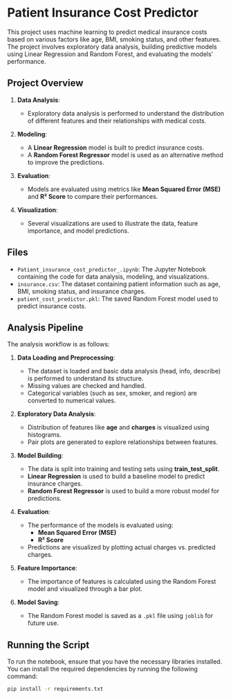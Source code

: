 # Patient Insurance Cost Predictor

This project uses machine learning to predict medical insurance costs based on various factors like age, BMI, smoking status, and other features. The project involves exploratory data analysis, building predictive models using Linear Regression and Random Forest, and evaluating the models’ performance.

## Project Overview

1. **Data Analysis**: 
   - Exploratory data analysis is performed to understand the distribution of different features and their relationships with medical costs.
   
2. **Modeling**: 
   - A **Linear Regression** model is built to predict insurance costs.
   - A **Random Forest Regressor** model is used as an alternative method to improve the predictions.
   
3. **Evaluation**: 
   - Models are evaluated using metrics like **Mean Squared Error (MSE)** and **R² Score** to compare their performances.
   
4. **Visualization**: 
   - Several visualizations are used to illustrate the data, feature importance, and model predictions.

## Files

- `Patient_insurance_cost_predictor_.ipynb`: The Jupyter Notebook containing the code for data analysis, modeling, and visualizations.
- `insurance.csv`: The dataset containing patient information such as age, BMI, smoking status, and insurance charges.
- `patient_cost_predictor.pkl`: The saved Random Forest model used to predict insurance costs.

## Analysis Pipeline

The analysis workflow is as follows:

1. **Data Loading and Preprocessing**:
   - The dataset is loaded and basic data analysis (head, info, describe) is performed to understand its structure.
   - Missing values are checked and handled.
   - Categorical variables (such as sex, smoker, and region) are converted to numerical values.

2. **Exploratory Data Analysis**:
   - Distribution of features like **age** and **charges** is visualized using histograms.
   - Pair plots are generated to explore relationships between features.

3. **Model Building**:
   - The data is split into training and testing sets using **train_test_split**.
   - **Linear Regression** is used to build a baseline model to predict insurance charges.
   - **Random Forest Regressor** is used to build a more robust model for predictions.

4. **Evaluation**:
   - The performance of the models is evaluated using:
     - **Mean Squared Error (MSE)**
     - **R² Score**
   - Predictions are visualized by plotting actual charges vs. predicted charges.

5. **Feature Importance**:
   - The importance of features is calculated using the Random Forest model and visualized through a bar plot.

6. **Model Saving**:
   - The Random Forest model is saved as a `.pkl` file using `joblib` for future use.

## Running the Script

To run the notebook, ensure that you have the necessary libraries installed. You can install the required dependencies by running the following command:

```bash
pip install -r requirements.txt

